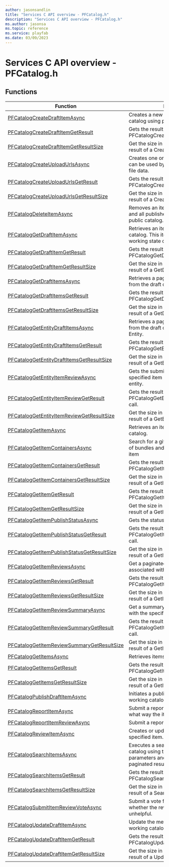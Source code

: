 ```yaml
---
author: jasonsandlin
title: "Services C API overview - PFCatalog.h"
description: "Services C API overview - PFCatalog.h"
ms.author: jasonsa
ms.topic: reference
ms.service: playfab
ms.date: 03/09/2023
---
```


# Services C API overview - PFCatalog.h

  
## Functions  

| Function | Description |  
| --- | --- |  
| [PFCatalogCreateDraftItemAsync](functions/pfcatalogcreatedraftitemasync.md) | Creates a new item in the working catalog using provided metadata. |  
| [PFCatalogCreateDraftItemGetResult](functions/pfcatalogcreatedraftitemgetresult.md) | Gets the result of a successful PFCatalogCreateDraftItemAsync call. |  
| [PFCatalogCreateDraftItemGetResultSize](functions/pfcatalogcreatedraftitemgetresultsize.md) | Get the size in bytes needed to store the result of a CreateDraftItem call. |  
| [PFCatalogCreateUploadUrlsAsync](functions/pfcatalogcreateuploadurlsasync.md) | Creates one or more upload URLs which can be used by the client to upload raw file data. |  
| [PFCatalogCreateUploadUrlsGetResult](functions/pfcatalogcreateuploadurlsgetresult.md) | Gets the result of a successful PFCatalogCreateUploadUrlsAsync call. |  
| [PFCatalogCreateUploadUrlsGetResultSize](functions/pfcatalogcreateuploadurlsgetresultsize.md) | Get the size in bytes needed to store the result of a CreateUploadUrls call. |  
| [PFCatalogDeleteItemAsync](functions/pfcatalogdeleteitemasync.md) | Removes an item from working catalog and all published versions from the public catalog. |  
| [PFCatalogGetDraftItemAsync](functions/pfcataloggetdraftitemasync.md) | Retrieves an item from the working catalog. This item represents the current working state of the item. |  
| [PFCatalogGetDraftItemGetResult](functions/pfcataloggetdraftitemgetresult.md) | Gets the result of a successful PFCatalogGetDraftItemAsync call. |  
| [PFCatalogGetDraftItemGetResultSize](functions/pfcataloggetdraftitemgetresultsize.md) | Get the size in bytes needed to store the result of a GetDraftItem call. |  
| [PFCatalogGetDraftItemsAsync](functions/pfcataloggetdraftitemsasync.md) | Retrieves a paginated list of the items from the draft catalog. |  
| [PFCatalogGetDraftItemsGetResult](functions/pfcataloggetdraftitemsgetresult.md) | Gets the result of a successful PFCatalogGetDraftItemsAsync call. |  
| [PFCatalogGetDraftItemsGetResultSize](functions/pfcataloggetdraftitemsgetresultsize.md) | Get the size in bytes needed to store the result of a GetDraftItems call. |  
| [PFCatalogGetEntityDraftItemsAsync](functions/pfcataloggetentitydraftitemsasync.md) | Retrieves a paginated list of the items from the draft catalog created by the Entity. |  
| [PFCatalogGetEntityDraftItemsGetResult](functions/pfcataloggetentitydraftitemsgetresult.md) | Gets the result of a successful PFCatalogGetEntityDraftItemsAsync call. |  
| [PFCatalogGetEntityDraftItemsGetResultSize](functions/pfcataloggetentitydraftitemsgetresultsize.md) | Get the size in bytes needed to store the result of a GetEntityDraftItems call. |  
| [PFCatalogGetEntityItemReviewAsync](functions/pfcataloggetentityitemreviewasync.md) | Gets the submitted review for the specified item by the authenticated entity. |  
| [PFCatalogGetEntityItemReviewGetResult](functions/pfcataloggetentityitemreviewgetresult.md) | Gets the result of a successful PFCatalogGetEntityItemReviewAsync call. |  
| [PFCatalogGetEntityItemReviewGetResultSize](functions/pfcataloggetentityitemreviewgetresultsize.md) | Get the size in bytes needed to store the result of a GetEntityItemReview call. |  
| [PFCatalogGetItemAsync](functions/pfcataloggetitemasync.md) | Retrieves an item from the public catalog. |  
| [PFCatalogGetItemContainersAsync](functions/pfcataloggetitemcontainersasync.md) | Search for a given item and return a set of bundles and stores containing the item |  
| [PFCatalogGetItemContainersGetResult](functions/pfcataloggetitemcontainersgetresult.md) | Gets the result of a successful PFCatalogGetItemContainersAsync call. |  
| [PFCatalogGetItemContainersGetResultSize](functions/pfcataloggetitemcontainersgetresultsize.md) | Get the size in bytes needed to store the result of a GetItemContainers call. |  
| [PFCatalogGetItemGetResult](functions/pfcataloggetitemgetresult.md) | Gets the result of a successful PFCatalogGetItemAsync call. |  
| [PFCatalogGetItemGetResultSize](functions/pfcataloggetitemgetresultsize.md) | Get the size in bytes needed to store the result of a GetItem call. |  
| [PFCatalogGetItemPublishStatusAsync](functions/pfcataloggetitempublishstatusasync.md) | Gets the status of a publish of an item. |  
| [PFCatalogGetItemPublishStatusGetResult](functions/pfcataloggetitempublishstatusgetresult.md) | Gets the result of a successful PFCatalogGetItemPublishStatusAsync call. |  
| [PFCatalogGetItemPublishStatusGetResultSize](functions/pfcataloggetitempublishstatusgetresultsize.md) | Get the size in bytes needed to store the result of a GetItemPublishStatus call. |  
| [PFCatalogGetItemReviewsAsync](functions/pfcataloggetitemreviewsasync.md) | Get a paginated set of reviews associated with the specified item. |  
| [PFCatalogGetItemReviewsGetResult](functions/pfcataloggetitemreviewsgetresult.md) | Gets the result of a successful PFCatalogGetItemReviewsAsync call. |  
| [PFCatalogGetItemReviewsGetResultSize](functions/pfcataloggetitemreviewsgetresultsize.md) | Get the size in bytes needed to store the result of a GetItemReviews call. |  
| [PFCatalogGetItemReviewSummaryAsync](functions/pfcataloggetitemreviewsummaryasync.md) | Get a summary of all reviews associated with the specified item. |  
| [PFCatalogGetItemReviewSummaryGetResult](functions/pfcataloggetitemreviewsummarygetresult.md) | Gets the result of a successful PFCatalogGetItemReviewSummaryAsync call. |  
| [PFCatalogGetItemReviewSummaryGetResultSize](functions/pfcataloggetitemreviewsummarygetresultsize.md) | Get the size in bytes needed to store the result of a GetItemReviewSummary call. |  
| [PFCatalogGetItemsAsync](functions/pfcataloggetitemsasync.md) | Retrieves items from the public catalog. |  
| [PFCatalogGetItemsGetResult](functions/pfcataloggetitemsgetresult.md) | Gets the result of a successful PFCatalogGetItemsAsync call. |  
| [PFCatalogGetItemsGetResultSize](functions/pfcataloggetitemsgetresultsize.md) | Get the size in bytes needed to store the result of a GetItems call. |  
| [PFCatalogPublishDraftItemAsync](functions/pfcatalogpublishdraftitemasync.md) | Initiates a publish of an item from the working catalog to the public catalog. |  
| [PFCatalogReportItemAsync](functions/pfcatalogreportitemasync.md) | Submit a report for an item, indicating in what way the item is inappropriate. |  
| [PFCatalogReportItemReviewAsync](functions/pfcatalogreportitemreviewasync.md) | Submit a report for a review |  
| [PFCatalogReviewItemAsync](functions/pfcatalogreviewitemasync.md) | Creates or updates a review for the specified item. |  
| [PFCatalogSearchItemsAsync](functions/pfcatalogsearchitemsasync.md) | Executes a search against the public catalog using the provided search parameters and returns a set of paginated results. |  
| [PFCatalogSearchItemsGetResult](functions/pfcatalogsearchitemsgetresult.md) | Gets the result of a successful PFCatalogSearchItemsAsync call. |  
| [PFCatalogSearchItemsGetResultSize](functions/pfcatalogsearchitemsgetresultsize.md) | Get the size in bytes needed to store the result of a SearchItems call. |  
| [PFCatalogSubmitItemReviewVoteAsync](functions/pfcatalogsubmititemreviewvoteasync.md) | Submit a vote for a review, indicating whether the review was helpful or unhelpful. |  
| [PFCatalogUpdateDraftItemAsync](functions/pfcatalogupdatedraftitemasync.md) | Update the metadata for an item in the working catalog. |  
| [PFCatalogUpdateDraftItemGetResult](functions/pfcatalogupdatedraftitemgetresult.md) | Gets the result of a successful PFCatalogUpdateDraftItemAsync call. |  
| [PFCatalogUpdateDraftItemGetResultSize](functions/pfcatalogupdatedraftitemgetresultsize.md) | Get the size in bytes needed to store the result of a UpdateDraftItem call. |  
